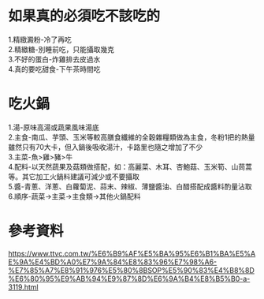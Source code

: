 # 如果真的必須吃不該吃的
1.精緻澱粉-冷了再吃  
2.精緻糖-別睡前吃，只能攝取幾克  
3.不好的蛋白-炸雞排去皮過水  
4.真的要吃甜食-下午茶時間吃  

# 吃火鍋
1.湯-原味高湯或蔬果風味湯底  
2.主食-南瓜、芋頭、玉米等較高膳食纖維的全穀雜糧類做為主食，冬粉1把的熱量雖然只有70大卡，但入鍋後吸收湯汁，卡路里也隨之增加了不少  
3.主菜-魚>雞>豬>牛  
4.配料-以天然蔬果及菇類做搭配，如：高麗菜、木耳、杏鮑菇、玉米筍、山茼蒿等。其它加工火鍋料建議可減少或不要攝取  
5.醬-青蔥、洋蔥、白蘿蔔泥、蒜末、辣椒、薄鹽醬油、白醋搭配成醬料酌量沾取  
6.順序-蔬菜→主菜→主食類→其他火鍋配料  

# 參考資料
https://www.ttvc.com.tw/%E6%B9%AF%E5%BA%95%E6%B1%BA%E5%AE%9A%E4%BD%A0%E7%9A%84%E8%83%96%E7%98%A6-%E7%85%A7%E8%91%976%E5%80%8BSOP%E5%90%83%E4%B8%8D%E6%80%95%E9%AB%94%E9%87%8D%E6%9A%B4%E8%B5%B0-a-3119.html  
